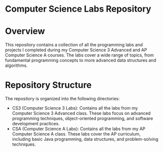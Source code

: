 # Computer Science Labs Repository

# Overview
This repository contains a collection of all the programming labs and projects I completed during my Computer Science 3 Advanced and AP Computer Science A courses. The labs cover a wide range of topics, from fundamental programming concepts to more advanced data structures and algorithms.

# Repository Structure

The repository is organized into the following directories:
- CS3 (Computer Science 3 Labs): Contains all the labs from my Computer Science 3 Advanced class. These labs focus on advanced programming techniques, object-oriented programming, and software development practices.
- CSA (Computer Science A Labs): Contains all the labs from my AP Computer Science A class. These labs cover the AP curriculum, including basic Java programming, data structures, and problem-solving techniques.
